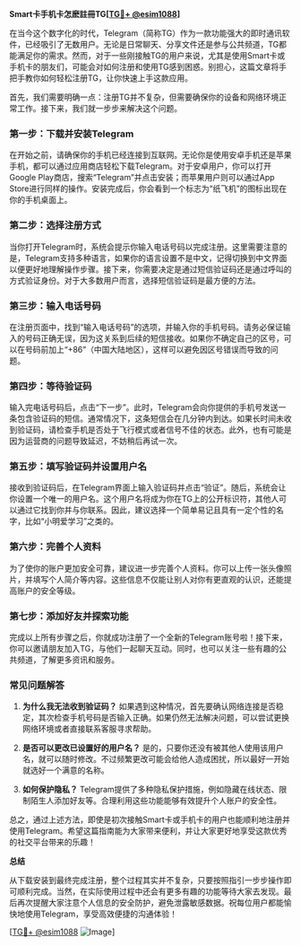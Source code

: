 **Smart卡手机卡怎麽註冊TG[[TG💪+ @esim1088](https://t.me/s/esim1088)]**

在当今这个数字化的时代，Telegram（简称TG）作为一款功能强大的即时通讯软件，已经吸引了无数用户。无论是日常聊天、分享文件还是参与公共频道，TG都能满足你的需求。然而，对于一些刚接触TG的用户来说，尤其是使用Smart卡或手机卡的朋友们，可能会对如何注册和使用TG感到困惑。别担心，这篇文章将手把手教你如何轻松注册TG，让你快速上手这款应用。

首先，我们需要明确一点：注册TG并不复杂，但需要确保你的设备和网络环境正常工作。接下来，我们就一步步来解决这个问题。

### **第一步：下载并安装Telegram**

在开始之前，请确保你的手机已经连接到互联网。无论你是使用安卓手机还是苹果手机，都可以通过应用商店轻松下载Telegram。对于安卓用户，你可以打开Google Play商店，搜索“Telegram”并点击安装；而苹果用户则可以通过App Store进行同样的操作。安装完成后，你会看到一个标志为“纸飞机”的图标出现在你的手机桌面上。

### **第二步：选择注册方式**

当你打开Telegram时，系统会提示你输入电话号码以完成注册。这里需要注意的是，Telegram支持多种语言，如果你的语言设置不是中文，记得切换到中文界面以便更好地理解操作步骤。接下来，你需要决定是通过短信验证码还是通过呼叫的方式验证身份。对于大多数用户而言，选择短信验证码是最方便的方法。

### **第三步：输入电话号码**

在注册页面中，找到“输入电话号码”的选项，并输入你的手机号码。请务必保证输入的号码正确无误，因为这关系到后续的短信接收。如果你不确定自己的区号，可以在号码前加上“+86”（中国大陆地区），这样可以避免因区号错误而导致的问题。

### **第四步：等待验证码**

输入完电话号码后，点击“下一步”。此时，Telegram会向你提供的手机号发送一条包含验证码的短信。通常情况下，这条短信会在几分钟内到达。如果长时间未收到验证码，请检查手机是否处于飞行模式或者信号不佳的状态。此外，也有可能是因为运营商的问题导致延迟，不妨稍后再试一次。

### **第五步：填写验证码并设置用户名**

接收到验证码后，在Telegram界面上输入验证码并点击“验证”。随后，系统会让你设置一个唯一的用户名。这个用户名将成为你在TG上的公开标识符，其他人可以通过它找到你并与你联系。因此，建议选择一个简单易记且具有一定个性的名字，比如“小明爱学习”之类的。

### **第六步：完善个人资料**

为了使你的账户更加安全可靠，建议进一步完善个人资料。你可以上传一张头像照片，并填写个人简介等内容。这些信息不仅能让别人对你有更直观的认识，还能提高账户的安全等级。

### **第七步：添加好友并探索功能**

完成以上所有步骤之后，你就成功注册了一个全新的Telegram账号啦！接下来，你可以邀请朋友加入TG，与他们一起聊天互动。同时，也可以关注一些有趣的公共频道，了解更多资讯和服务。

### **常见问题解答**

1. **为什么我无法收到验证码？**
   如果遇到这种情况，首先要确认网络连接是否稳定，其次检查手机号码是否输入正确。如果仍然无法解决问题，可以尝试更换网络环境或者直接联系客服寻求帮助。

2. **是否可以更改已设置好的用户名？**
   是的，只要你还没有被其他人使用该用户名，就可以随时修改。不过频繁更改可能会给他人造成困扰，所以最好一开始就选好一个满意的名称。

3. **如何保护隐私？**
   Telegram提供了多种隐私保护措施，例如隐藏在线状态、限制陌生人添加好友等。合理利用这些功能能够有效提升个人账户的安全性。

总之，通过上述方法，即使是初次接触Smart卡或手机卡的用户也能顺利地注册并使用Telegram。希望这篇指南能为大家带来便利，并让大家更好地享受这款优秀的社交平台带来的乐趣！

**总结**

从下载安装到最终完成注册，整个过程其实并不复杂，只要按照指引一步步操作即可顺利完成。当然，在实际使用过程中还会有更多有趣的功能等待大家去发现。最后再次提醒大家注意个人信息的安全防护，避免泄露敏感数据。祝每位用户都能愉快地使用Telegram，享受高效便捷的沟通体验！

[[TG💪+ @esim1088](https://t.me/s/esim1088) ![Image](https://i.postimg.cc/4NQfJmqS/Snipaste-2025-05-13-00-14-12.png)]